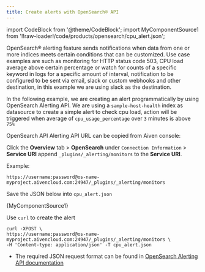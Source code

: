 ```yaml
---
title: Create alerts with OpenSearch® API
---
```


import CodeBlock from '@theme/CodeBlock';
import MyComponentSource1 from '!!raw-loader!/code/products/opensearch/cpu_alert.json';

OpenSearch® alerting feature sends notifications when data from one or
more indices meets certain conditions that can be customized. Use case
examples are such as monitoring for HTTP status code 503, CPU load
average above certain percentage or watch for counts of a specific
keyword in logs for a specific amount of interval, notification to be
configured to be sent via email, slack or custom webhooks and other
destination, in this example we are using slack as the destination.

In the following example, we are creating an alert programmatically by
using OpenSearch Alerting API. We are using a `sample-host-health` index
as datasource to create a simple alert to check cpu load, action will be
triggered when average of `cpu_usage_percentage` over `3` minutes is
above `75%`

OpenSearch API Alerting API URL can be copied from Aiven console:

Click the **Overview** tab \> **OpenSearch** under
`Connection Information` \> **Service URI** append
`_plugins/_alerting/monitors` to the **Service URI**.

Example:

`https://username:password@os-name-myproject.aivencloud.com:24947/_plugins/_alerting/monitors`

Save the JSON below into `cpu_alert.json`

<CodeBlock language='JSON'>{MyComponentSource1}</CodeBlock>

Use `curl` to create the alert

``` 
curl -XPOST \
https://username:password@os-name-myproject.aivencloud.com:24947/_plugins/_alerting/monitors \
-H 'Content-type: application/json' -T cpu_alert.json
```

-   The required JSON request format can be found in [OpenSearch
    Alerting API
    documentation](https://opensearch.org/docs/latest/observing-your-data/alerting/api/)
